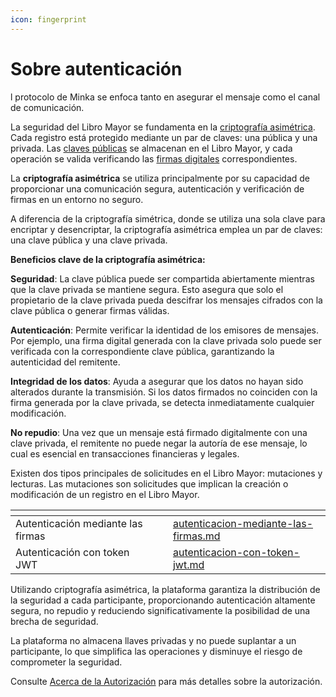 ```yaml
---
icon: fingerprint
---
```


# Sobre autenticación

l protocolo de Minka se enfoca tanto en asegurar el mensaje como el canal de comunicación.

La seguridad del Libro Mayor se fundamenta en la [criptografía asimétrica](https://es.wikipedia.org/wiki/Criptograf%C3%ADa\_asim%C3%A9trica). Cada registro está protegido mediante un par de claves: una pública y una privada. Las [claves públicas](https://es.wikipedia.org/wiki/Clave\_p%C3%BAblica) se almacenan en el Libro Mayor, y cada operación se valida verificando las [firmas digitales](https://es.wikipedia.org/wiki/Firma\_digital) correspondientes.

La **criptografía asimétrica** se utiliza principalmente por su capacidad de proporcionar una comunicación segura, autenticación y verificación de firmas en un entorno no seguro.&#x20;

A diferencia de la criptografía simétrica, donde se utiliza una sola clave para encriptar y desencriptar, la criptografía asimétrica emplea un par de claves: una clave pública y una clave privada.

**Beneficios clave de la criptografía asimétrica:**

**Seguridad**: La clave pública puede ser compartida abiertamente mientras que la clave privada se mantiene segura. Esto asegura que solo el propietario de la clave privada pueda descifrar los mensajes cifrados con la clave pública o generar firmas válidas.

**Autenticación**: Permite verificar la identidad de los emisores de mensajes. Por ejemplo, una firma digital generada con la clave privada solo puede ser verificada con la correspondiente clave pública, garantizando la autenticidad del remitente.

**Integridad de los datos**: Ayuda a asegurar que los datos no hayan sido alterados durante la transmisión. Si los datos firmados no coinciden con la firma generada por la clave privada, se detecta inmediatamente cualquier modificación.

**No repudio**: Una vez que un mensaje está firmado digitalmente con una clave privada, el remitente no puede negar la autoría de ese mensaje, lo cual es esencial en transacciones financieras y legales.

Existen dos tipos principales de solicitudes en el Libro Mayor: mutaciones y lecturas. Las mutaciones son solicitudes que implican la creación o modificación de un registro en el Libro Mayor.

<table data-view="cards"><thead><tr><th></th><th></th><th></th><th data-hidden data-card-target data-type="content-ref"></th></tr></thead><tbody><tr><td>Autenticación mediante las firmas</td><td></td><td></td><td><a href="autenticacion-mediante-las-firmas.md">autenticacion-mediante-las-firmas.md</a></td></tr><tr><td>Autenticación con token JWT</td><td></td><td></td><td><a href="autenticacion-con-token-jwt.md">autenticacion-con-token-jwt.md</a></td></tr></tbody></table>

Utilizando criptografía asimétrica, la plataforma garantiza la distribución de la seguridad a cada participante, proporcionando autenticación altamente segura, no repudio y reduciendo significativamente la posibilidad de una brecha de seguridad.

La plataforma no almacena llaves privadas y no puede suplantar a un participante, lo que simplifica las operaciones y disminuye el riesgo de comprometer la seguridad.

Consulte [Acerca de la Autorización](../sobre-autorizacion.md) para más detalles sobre la autorización.
